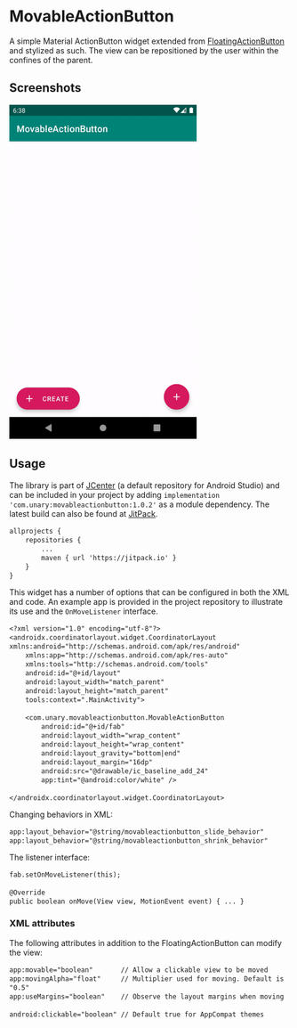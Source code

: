 # MovableActionButton
A simple Material ActionButton widget extended from [FloatingActionButton](https://developer.android.com/reference/com/google/android/material/floatingactionbutton/FloatingActionButton) and stylized as such. The view can be repositioned by the user within the confines of the parent.
## Screenshots
<img src="/art/screenshot-animation.gif" alt="Screenshot" height=600>

## Usage
The library is part of [JCenter](https://bintray.com/rogue/maven/com.unary%3Amovableactionbutton) (a default repository for Android Studio) and can be included in your project by adding `implementation 'com.unary:movableactionbutton:1.0.2'` as a module dependency. The latest build can also be found at [JitPack](https://jitpack.io/#com.unary/movableactionbutton).
```
allprojects {
    repositories {
        ...
        maven { url 'https://jitpack.io' }
    }
}
```
This widget has a number of options that can be configured in both the XML and code. An example app is provided in the project repository to illustrate its use and the `OnMoveListener` interface.
```
<?xml version="1.0" encoding="utf-8"?>
<androidx.coordinatorlayout.widget.CoordinatorLayout xmlns:android="http://schemas.android.com/apk/res/android"
    xmlns:app="http://schemas.android.com/apk/res-auto"
    xmlns:tools="http://schemas.android.com/tools"
    android:id="@+id/layout"
    android:layout_width="match_parent"
    android:layout_height="match_parent"
    tools:context=".MainActivity">

    <com.unary.movableactionbutton.MovableActionButton
        android:id="@+id/fab"
        android:layout_width="wrap_content"
        android:layout_height="wrap_content"
        android:layout_gravity="bottom|end"
        android:layout_margin="16dp"
        android:src="@drawable/ic_baseline_add_24"
        app:tint="@android:color/white" />
        
</androidx.coordinatorlayout.widget.CoordinatorLayout>
```
Changing behaviors in XML:
```
app:layout_behavior="@string/movableactionbutton_slide_behavior"
app:layout_behavior="@string/movableactionbutton_shrink_behavior"
```
The listener interface:
```
fab.setOnMoveListener(this);

@Override
public boolean onMove(View view, MotionEvent event) { ... }
```

### XML attributes
The following attributes in addition to the FloatingActionButton can modify the view:
```
app:movable="boolean"       // Allow a clickable view to be moved
app:movingAlpha="float"     // Multiplier used for moving. Default is "0.5"
app:useMargins="boolean"    // Observe the layout margins when moving

android:clickable="boolean" // Default true for AppCompat themes
```
